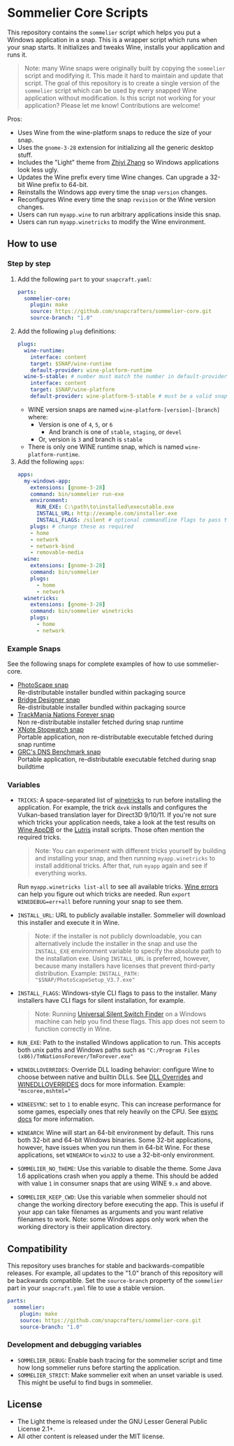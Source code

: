 # Sommelier Core Scripts

This repository contains the `sommelier` script which helps you put a Windows application in a snap. This is a wrapper script which runs when your snap starts. It initializes and tweaks Wine, installs your application and runs it.

> Note: many Wine snaps were originally built by copying the `sommelier` script and modifying it. This made it hard to maintain and update that script. The goal of this repository is to create a single version of the `sommelier` script which can be used by every snapped Wine application without modification. Is this script not working for your application? Please let me know! Contributions are welcome!

Pros:

* Uses Wine from the wine-platform snaps to reduce the size of your snap.
* Uses the `gnome-3-28` extension for initializing all the generic desktop stuff.
* Includes the "Light" theme from [Zhiyi Zhang](https://www.winehq.org/pipermail/wine-devel/2021-June/188444.html) so Windows applications look less ugly.
* Updates the Wine prefix every time Wine changes. Can upgrade a 32-bit Wine prefix to 64-bit.
* Reinstalls the Windows app every time the snap `version` changes.
* Reconfigures Wine every time the snap `revision` or the Wine version changes.
* Users can run `myapp.wine` to run arbitrary applications inside this snap.
* Users can run `myapp.winetricks` to modify the Wine environment.

## How to use

### Step by step

1. Add the following `part` to your `snapcraft.yaml`:
    ```yaml
    parts:
      sommelier-core:
        plugin: make
        source: https://github.com/snapcrafters/sommelier-core.git
        source-branch: "1.0"
    ```
1. Add the following `plug` definitions:
    ```yaml
    plugs:
      wine-runtime:
        interface: content
        target: $SNAP/wine-runtime
        default-provider: wine-platform-runtime
      wine-5-stable: # number must match the number in default-provider
        interface: content
        target: $SNAP/wine-platform
        default-provider: wine-platform-5-stable # must be a valid snap
    ```
    - WINE version snaps are named `wine-platform-[version]-[branch]` where:
      - Version is one of `4`, `5`, or `6`
        - And branch is one of `stable`, `staging`, or `devel`
      - Or, version is `3` and branch is `stable`
    - There is only one WINE runtime snap, which is named `wine-platform-runtime`.
1. Add the following `apps`:
    ```yaml
    apps:
      my-windows-app:
        extensions: [gnome-3-28]
        command: bin/sommelier run-exe
        environment:
          RUN_EXE: C:\path\to\installed\executable.exe
          INSTALL_URL: http://example.com/installer.exe
          INSTALL_FLAGS: /silent # optional commandline flags to pass to the installer
        plugs: # change these as required
        - home
        - network
        - network-bind
        - removable-media
      wine:
        extensions: [gnome-3-28]
        command: bin/sommelier
        plugs:
          - home
          - network
      winetricks:
        extensions: [gnome-3-28]
        command: bin/sommelier winetricks
        plugs:
          - home
          - network
    ```


### Example Snaps

See the following snaps for complete examples of how to use sommelier-core.

* [PhotoScape snap](https://github.com/snapcrafters/photoscape)  
  Re-distributable installer bundled within packaging source
* [Bridge Designer snap](https://github.com/snapcrafters/bridge-designer)  
  Re-distributable installer bundled within packaging source
* [TrackMania Nations Forever snap](https://github.com/snapcrafters/tmnationsforever)  
  Non re-distributable installer fetched during snap runtime
* [XNote Stopwatch snap](https://github.com/brlin-tw/xnote-stopwatch-snap)  
  Portable application, non re-distributable executable fetched during snap
  runtime
* [GRC's DNS Benchmark snap](https://github.com/brlin-tw/dnsbench-snap)  
  Portable application, re-distributable executable fetched during snap buildtime

### Variables

* `TRICKS`: A space-separated list of [winetricks](https://wiki.winehq.org/Winetricks) to run before installing the application. For example, the trick `dxvk` installs and configures the Vulkan-based translation layer for Direct3D 9/10/11. If you're not sure which tricks your application needs, take a look at the test results on [Wine AppDB](https://appdb.winehq.org/) or the [Lutris](https://lutris.net/games) install scripts. Those often mention the required tricks.

  > Note: You can experiment with different tricks yourself by building and installing your snap, and then running `myapp.winetricks` to install additional tricks. After that, run `myapp` again and see if everything works.

   Run `myapp.winetricks list-all` to see all available tricks. [Wine errors](https://wiki.winehq.org/Debug_Channels) can help you figure out which tricks are needed. Run `export WINEDEBUG=err+all` before running your snap to see them.
* `INSTALL_URL`: URL to publicly available installer. Sommelier will download this installer and execute it in Wine.

  > Note: if the installer is not publicly downloadable, you can alternatively include the installer in the snap and use the `INSTALL_EXE` environment variable to specify the absolute path to the installation exe. Using `INSTALL_URL` is preferred, however, because many installers have licenses that prevent third-party distribution. Example: `INSTALL_PATH: "$SNAP/PhotoScapeSetup_V3.7.exe"`
* `INSTALL_FLAGS`: Windows-style CLI flags to pass to the installer. Many installers have CLI flags for silent installation, for example.

  > Note: Running [Universal Silent Switch Finder](https://www.softpedia.com/get/System/Launchers-Shutdown-Tools/Universal-Silent-Switch-Finder.shtml) on a Windows machine can help you find these flags. This app does not seem to function correctly in Wine.
* `RUN_EXE`: Path to the installed Windows application to run. This accepts both unix paths and Windows paths such as `"C:/Program Files (x86)/TmNationsForever/TmForever.exe"`
* `WINEDLLOVERRIDES`: Override DLL loading behavior: configure Wine to choose between native and builtin DLLs. See [DLL Overrides](https://wiki.winehq.org/Wine_User%27s_Guide#DLL_Overrides) and [WINEDLLOVERRIDES](https://wiki.winehq.org/Wine_User%27s_Guide#WINEDLLOVERRIDES.3DDLL_Overrides) docs for more information. Example: `"mscoree,mshtml="`
* `WINEESYNC`: set to `1` to enable esync. This can increase performance for some games, especially ones that rely heavily on the CPU. See [esync docs](https://github.com/zfigura/wine/blob/esync/README.esync) for more information.
* `WINEARCH`: Wine will start an 64-bit environment by default. This runs both 32-bit and 64-bit Windows binaries. Some 32-bit applications, however, have issues when you run them in 64-bit Wine. For these applications, set `WINEARCH` to `win32` to use a 32-bit-only environment.
* `SOMMELIER_NO_THEME`: Use this variable to disable the theme. Some Java 1.6 applications crash when you apply a theme. This should be added with value `1` in consumer snaps that are using WINE `9.x` and above.
* `SOMMELIER_KEEP_CWD`: Use this variable when sommelier should not change the working directory before executing the app. This is useful if your app can take filenames as arguments and you want relative filenames to work. Note: some Windows apps only work when the working directory is their application directory.

## Compatibility

This repository uses branches for stable and backwards-compatible releases. For example, all updates to the "1.0" branch of this repository will be backwards compatible. Set the `source-branch` property of the `sommelier` part in your `snapcraft.yaml` file to use a stable version.

```yaml
parts:
  sommelier:
    plugin: make
    source: https://github.com/snapcrafters/sommelier-core.git
    source-branch: "1.0"
```

### Development and debugging variables

* `SOMMELIER_DEBUG`: Enable bash tracing for the sommelier script and time how long sommelier runs before starting the application.
* `SOMMELIER_STRICT`: Make sommelier exit when an unset variable is used. This might be useful to find bugs in sommelier.

## License

* The Light theme is released under the GNU Lesser General Public License 2.1+.
* All other content is released under the MIT license.
